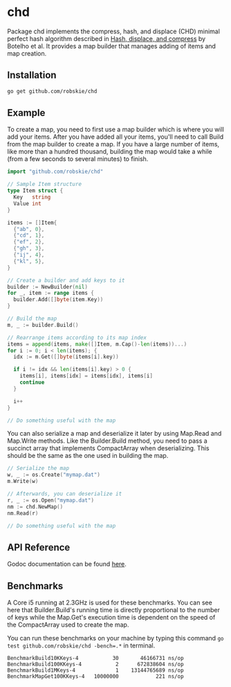 # chd

Package chd implements the compress, hash, and displace (CHD) minimal perfect
hash algorithm described in [Hash, displace, and compress][1] by Botelho et al.
It provides a map builder that manages adding of items and map creation.

[1]: http://cmph.sourceforge.net/papers/esa09.pdf

## Installation
```sh
go get github.com/robskie/chd
```

## Example

To create a map, you need to first use a map builder which is where you will
add your items. After you have added all your items, you'll need to call Build
from the map builder to create a map. If you have a large number of items, like
more than a hundred thousand, building the map would take a while (from a few
seconds to several minutes) to finish.

```go
import "github.com/robskie/chd"

// Sample Item structure
type Item struct {
  Key   string
  Value int
}

items := []Item{
  {"ab", 0},
  {"cd", 1},
  {"ef", 2},
  {"gh", 3},
  {"ij", 4},
  {"kl", 5},
}

// Create a builder and add keys to it
builder := NewBuilder(nil)
for _, item := range items {
  builder.Add([]byte(item.Key))
}

// Build the map
m, _ := builder.Build()

// Rearrange items according to its map index
items = append(items, make([]Item, m.Cap()-len(items))...)
for i := 0; i < len(items); {
  idx := m.Get([]byte(items[i].key))

  if i != idx && len(items[i].key) > 0 {
    items[i], items[idx] = items[idx], items[i]
    continue
  }

  i++
}

// Do something useful with the map
```

You can also serialize a map and deserialize it later by using Map.Read and
Map.Write methods. Like the Builder.Build method, you need to pass a succinct
array that implements CompactArray when deserializing. This should be the same
as the one used in building the map.

```go
// Serialize the map
w, _ := os.Create("mymap.dat")
m.Write(w)

// Afterwards, you can deserialize it
r, _ := os.Open("mymap.dat")
nm := chd.NewMap()
nm.Read(r)

// Do something useful with the map
```

## API Reference

Godoc documentation can be found [here][2].

[2]: https://godoc.org/github.com/robskie/chd

## Benchmarks

A Core i5 running at 2.3GHz is used for these benchmarks. You can see here that
Builder.Build's running time is directly proportional to the number of keys
while the Map.Get's execution time is dependent on the speed of the CompactArray
used to create the map.

You can run these benchmarks on your machine by typing this command
```go test github.com/robskie/chd -bench=.*``` in terminal.

```
BenchmarkBuild10KKeys-4           30       46166731 ns/op
BenchmarkBuild100KKeys-4           2      672838604 ns/op
BenchmarkBuild1MKeys-4             1    13144765689 ns/op
BenchmarkMapGet100KKeys-4   10000000            221 ns/op
```
